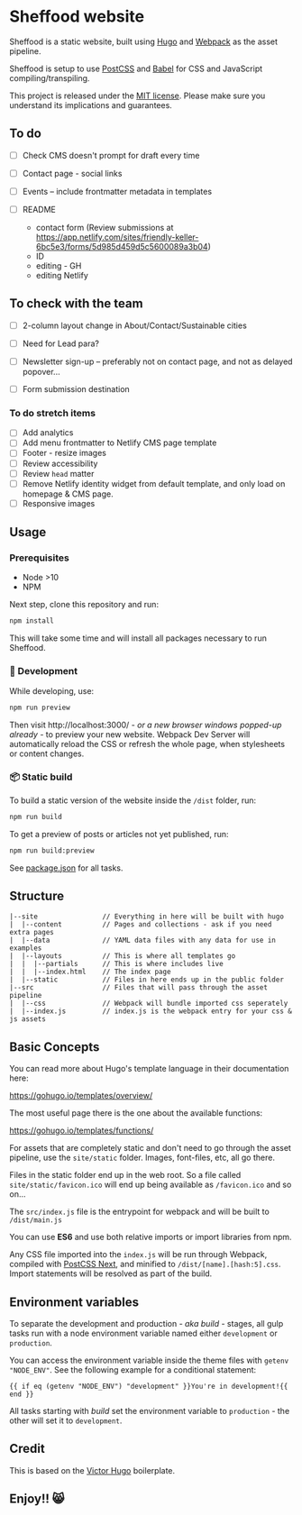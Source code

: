 # Sheffood website

Sheffood is a static website, built using [Hugo](https://gohugo.io/) and [Webpack](https://webpack.js.org/) as the asset pipeline.

Sheffood is setup to use [PostCSS](http://postcss.org/) and [Babel](https://babeljs.io/) for CSS and JavaScript compiling/transpiling.

This project is released under the [MIT license](LICENSE). Please make sure you understand its implications and guarantees.

## To do



- [ ] Check CMS doesn't prompt for draft every time

- [ ] Contact page - social links
- [ ] Events – include frontmatter metadata in templates
- [ ] README
    - contact form (Review submissions at https://app.netlify.com/sites/friendly-keller-6bc5e3/forms/5d985d459d5c5600089a3b04)
    - ID
    - editing - GH
    - editing Netlify
    
## To check with the team

- [ ] 2-column layout change in About/Contact/Sustainable cities
- [ ] Need for Lead para?
- [ ] Newsletter sign-up – preferably not on contact page, and not as delayed popover...
- [ ] Form submission destination


### To do stretch items

- [ ] Add analytics
- [ ] Add menu frontmatter to Netlify CMS page template
- [ ] Footer - resize images
- [ ] Review accessibility
- [ ] Review `head` matter
- [ ] Remove Netlify identity widget from default template, and only load on homepage & CMS page.
- [ ] Responsive images

## Usage

### Prerequisites

- Node >10
- NPM 

Next step, clone this repository and run:

```bash
npm install
```

This will take some time and will install all packages necessary to run Sheffood.

### :construction_worker: Development

While developing, use:

```bash
npm run preview
```

Then visit http://localhost:3000/ _- or a new browser windows popped-up already -_ to preview your new website. Webpack Dev Server will automatically reload the CSS or refresh the whole page, when stylesheets or content changes.

### :package: Static build

To build a static version of the website inside the `/dist` folder, run:

```bash
npm run build
```

To get a preview of posts or articles not yet published, run:

```bash
npm run build:preview
```

See [package.json](package.json#L8) for all tasks.

## Structure

```
|--site                // Everything in here will be built with hugo
|  |--content          // Pages and collections - ask if you need extra pages
|  |--data             // YAML data files with any data for use in examples
|  |--layouts          // This is where all templates go
|  |  |--partials      // This is where includes live
|  |  |--index.html    // The index page
|  |--static           // Files in here ends up in the public folder
|--src                 // Files that will pass through the asset pipeline
|  |--css              // Webpack will bundle imported css seperately
|  |--index.js         // index.js is the webpack entry for your css & js assets
```

## Basic Concepts

You can read more about Hugo's template language in their documentation here:

https://gohugo.io/templates/overview/

The most useful page there is the one about the available functions:

https://gohugo.io/templates/functions/

For assets that are completely static and don't need to go through the asset pipeline,
use the `site/static` folder. Images, font-files, etc, all go there.

Files in the static folder end up in the web root. So a file called `site/static/favicon.ico`
will end up being available as `/favicon.ico` and so on...

The `src/index.js` file is the entrypoint for webpack and will be built to `/dist/main.js`

You can use **ES6** and use both relative imports or import libraries from npm.

Any CSS file imported into the `index.js` will be run through Webpack, compiled with [PostCSS Next](http://cssnext.io/), and
minified to `/dist/[name].[hash:5].css`. Import statements will be resolved as part of the build.

## Environment variables

To separate the development and production _- aka build -_ stages, all gulp tasks run with a node environment variable named either `development` or `production`.

You can access the environment variable inside the theme files with `getenv "NODE_ENV"`. See the following example for a conditional statement:

    {{ if eq (getenv "NODE_ENV") "development" }}You're in development!{{ end }}

All tasks starting with _build_ set the environment variable to `production` - the other will set it to `development`.

## Credit

This is based on the [Victor Hugo](https://github.com/netlify-templates/victor-hugo) boilerplate.

## Enjoy!! 😸
